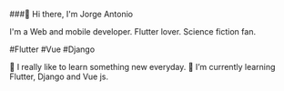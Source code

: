 ###👋 Hi there, I'm Jorge Antonio

I'm a Web and mobile developer. 
Flutter lover. 
Science fiction fan. 

#Flutter #Vue #Django

👀 I really like to learn something new everyday. 
🌱 I’m currently learning Flutter, Django and Vue js.

